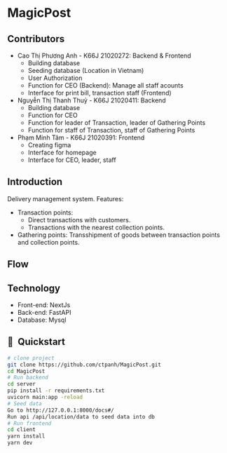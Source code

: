 # MagicPost

## Contributors
- Cao Thị Phương Anh - K66J 21020272: Backend & Frontend
    + Building database
    + Seeding database (Location in Vietnam)
    + User Authorization
    + Function for CEO (Backend): Manage all staff acounts
    + Interface for print bill, transaction staff (Frontend)  
- Nguyễn Thị Thanh Thuỷ - K66J 21020411: Backend
    + Building database
    + Function for CEO
    + Function for leader of Transaction, leader of Gathering Points
    + Function for staff of Transaction, staff of Gathering Points
- Phạm Minh Tâm - K66J 21020391: Frontend
    + Creating figma
    + Interface for homepage
    + Interface for CEO, leader, staff

## Introduction
Delivery management system.
Features:

- Transaction points:
    + Direct transactions with customers.
    + Transactions with the nearest collection points.
- Gathering points:
    Transshipment of goods between transaction points and collection points.

## Flow

## Technology
- Front-end: NextJs
- Back-end: FastAPI
- Database: Mysql

## 🚀  Quickstart
```bash
# clone project
git clone https://github.com/ctpanh/MagicPost.git
cd MagicPost
# Run backend
cd server
pip install -r requirements.txt
uvicorn main:app -reload
# Seed data
Go to http://127.0.0.1:8000/docs#/
Run api /api/location/data to seed data into db
# Run frontend
cd client
yarn install
yarn dev
```

